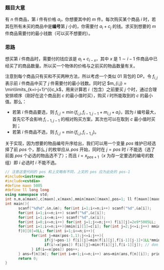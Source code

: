 ### 题目大意

有 $n$ 件商品，第 $i$ 件有价格 $a_i$，你想要其中的 $m$ 件。每次购买某个商品 $i$ 时，若其在所有未买的商品中是**编号**第 $j$ 小的，你需要付 $a_i + c_j$ 的钱。求买到想要的 $m$ 件商品需要付的最小钱数（可以买不想要的）。

### 思路

想买第 $i$ 件商品时，需要付的钱应该是 $a_i + c_{i-x}$，其中 $x$ 是 $1\sim i-1$ 件商品中已经买了的商品数量。所以买一个物体的价格与之前买的物品数量有关。

注意到每个商品只有买和不买两种方法，所以考虑一个类似 01 背包的 DP。令 $f_{i,j}$ 表示前 $i$ 件商品中买了 $j$ 件需要付的最小钱数。同时记 $m_{i,j} = \min\limits_{k=i-j+1}^{i}c_k$，用来计算若 $i$（包含）之前要买 $j$ 个时，通过合理安排顺序（刚好在这个商品到 $c$ 的最小值时买），购买 $i$ 时所能取到的 $c$ 的最小值。那么：

- 若第 $i$ 件商品要选，则 $f_{i,j} = \min(f_{i,j},f_{i-1,j-1} + m_{i,j} + a_i)$，因为 $i$ 编号最大，首先它不会影响 $f_{i-1,j-1}$ 的相对购买方案，其次也可以在取到 $c$ 最小值时买到；
- 若第 $i$ 件商品不选，则 $f_{i,j} = \min(f_{i,j},f_{i-1,j})$。

关于实现，因为想要的物品编号升序给出，我们可以用一个变量 $pos$ 维护已经选择了前 $pos$ 个，那么 $j$ 的枚举应从 $pos$ 开始，同时在 $j=pos$ 时 $i$ 不能选（选了前面 $pos$ 个必选的物品选不了）；而且 $i = x_{pos+1}$（$x$ 为存一定要选的编号的数组）即 $i$ 必选时 $i$ 不能不选。

```cpp
// 注意这里代码的 pos 和上文略有不同，上文的 pos 应为此处的 pos-1
#include<iostream>
#include<cstdio>
#define maxn 5005
#define ll long long
using namespace std;
int n,m,a[maxn],c[maxn],x[maxn],mmin[maxn][maxn],pos=1; ll f[maxn][maxn],ans;
int main(){
      scanf("%d%d",&n,&m); for(int i=1;i<=n;i++) scanf("%d",&a[i]);
      for(int i=1;i<=n;i++) scanf("%d",&c[i]);
      for(int i=1;i<=m;i++) scanf("%d",&x[i]);
      for(int i=0;i<=n;i++) for(int j=1;j<=n;j++) f[i][j]=2e9*5005LL;
      for(int i=1;i<=n;i++){mmin[i][1]=c[i]; for(int j=2;j<=i;j++) mmin[i][j]=min(mmin[i][j-1],c[i-j+1]);}
      f[0][0]=0LL; for(int i=1;i<=n;i++){
            for(int j=max(pos-1,1);j<=i;j++){
                  if(j!=pos-1) f[i][j]=min(f[i][j],f[i-1][j-1]+1LL*mmin[i][j]+1LL*a[i]); // choose i-th item
                  if(i!=x[pos]) f[i][j]=min(f[i][j],f[i-1][j]); // don't choose i-th item
            } if(i==x[pos]) pos++;
      } ans=f[n][m]; for(int i=m+1;i<=n;i++) ans=min(ans,f[n][i]); printf("%lld",ans);
      return 0;
}
```